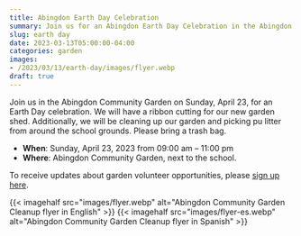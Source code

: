 ```yaml
--- 
title: Abingdon Earth Day Celebration
summary: Join us for an Abingdon Earth Day Celebration in the Abingdon Garden on April 23.
slug: earth day
date: 2023-03-13T05:00:00-04:00
categories: garden
images: 
- /2023/03/13/earth-day/images/flyer.webp
draft: true
---
```


Join us in the Abingdon Community Garden on Sunday, April 23, for an Earth Day celebration. We will have a ribbon cutting for our new garden shed. Additionally, we will be cleaning up our garden and picking pu litter from around the school grounds. Please bring a trash bag.

- **When**: Sunday, April 23, 2023 from 09:00 am – 11:00 pm
- **Where**: Abingdon Community Garden, next to the school.

To receive updates about garden volunteer opportunities, please [sign up here](https://eepurl.com/incgRE).

{{< imagehalf src="images/flyer.webp" alt="Abingdon Community Garden Cleanup flyer in English" >}}
{{< imagehalf src="images/flyer-es.webp" alt="Abingdon Community Garden Cleanup flyer in Spanish" >}}
